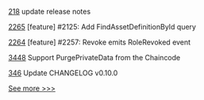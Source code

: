 
[218](https://github.com/hyperledger-labs/fabric-operations-console/pull/218) update release notes

[2265](https://github.com/hyperledger/iroha/pull/2265) [feature] #2125: Add FindAssetDefinitionById query

[2264](https://github.com/hyperledger/iroha/pull/2264) [feature] #2257: Revoke<Role> emits RoleRevoked event

[3448](https://github.com/hyperledger/fabric/pull/3448) Support PurgePrivateData from the Chaincode

[346](https://github.com/hyperledger-labs/go-perun/pull/346) Update CHANGELOG v0.10.0


[See more >>>](https://start-here.hyperledger.org/pull-requests)
